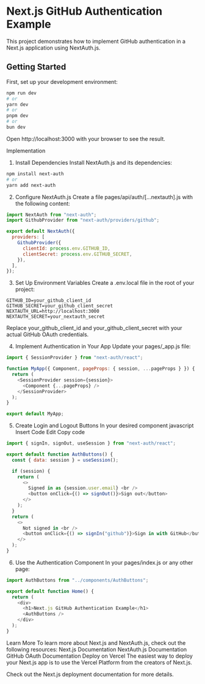 # Next.js GitHub Authentication Example

This project demonstrates how to implement GitHub authentication in a Next.js application using NextAuth.js.

## Getting Started

First, set up your development environment:

```bash
npm run dev
# or
yarn dev
# or
pnpm dev
# or
bun dev
```

Open http://localhost:3000 with your browser to see the result.

Implementation

1. Install Dependencies
   Install NextAuth.js and its dependencies:

```bash
npm install next-auth
# or
yarn add next-auth
```

2. Configure NextAuth.js
   Create a file pages/api/auth/[...nextauth].js with the following content:

```javascript
import NextAuth from "next-auth";
import GithubProvider from "next-auth/providers/github";

export default NextAuth({
  providers: [
    GithubProvider({
      clientId: process.env.GITHUB_ID,
      clientSecret: process.env.GITHUB_SECRET,
    }),
  ],
});
```

3. Set Up Environment Variables
   Create a .env.local file in the root of your project:

```env
GITHUB_ID=your_github_client_id
GITHUB_SECRET=your_github_client_secret
NEXTAUTH_URL=http://localhost:3000
NEXTAUTH_SECRET=your_nextauth_secret
```

Replace your_github_client_id and your_github_client_secret with your actual GitHub OAuth credentials.

4. Implement Authentication in Your App
   Update your pages/\_app.js file:

```javascript
import { SessionProvider } from "next-auth/react";

function MyApp({ Component, pageProps: { session, ...pageProps } }) {
  return (
    <SessionProvider session={session}>
      <Component {...pageProps} />
    </SessionProvider>
  );
}

export default MyApp;
```

5. Create Login and Logout Buttons
   In your desired component
   javascript
   Insert Code
   Edit
   Copy code

```javascript
import { signIn, signOut, useSession } from "next-auth/react";

export default function AuthButtons() {
  const { data: session } = useSession();

  if (session) {
    return (
      <>
        Signed in as {session.user.email} <br />
        <button onClick={() => signOut()}>Sign out</button>
      </>
    );
  }
  return (
    <>
      Not signed in <br />
      <button onClick={() => signIn("github")}>Sign in with GitHub</button>
    </>
  );
}
```

6. Use the Authentication Component
   In your pages/index.js or any other page:

```javascript
import AuthButtons from "../components/AuthButtons";

export default function Home() {
  return (
    <div>
      <h1>Next.js GitHub Authentication Example</h1>
      <AuthButtons />
    </div>
  );
}
```

Learn More
To learn more about Next.js and NextAuth.js, check out the following resources:
Next.js Documentation
NextAuth.js Documentation
GitHub OAuth Documentation
Deploy on Vercel
The easiest way to deploy your Next.js app is to use the Vercel Platform from the creators of Next.js.

Check out the Next.js deployment documentation for more details.
